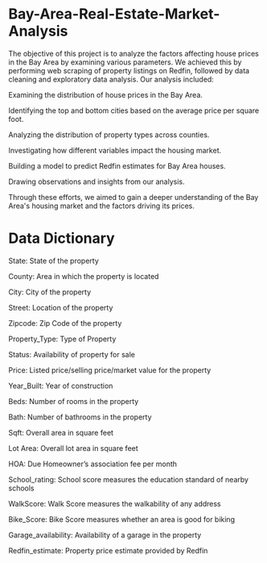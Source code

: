 # Bay-Area-Real-Estate-Market-Analysis
The objective of this project is to analyze the factors affecting house prices in the Bay Area by examining various parameters. We achieved this by performing web scraping of property listings on Redfin, followed by data cleaning and exploratory data analysis. Our analysis included:

Examining the distribution of house prices in the Bay Area.

Identifying the top and bottom cities based on the average price per square foot.

Analyzing the distribution of property types across counties.

Investigating how different variables impact the housing market.

Building a model to predict Redfin estimates for Bay Area houses.

Drawing observations and insights from our analysis.

Through these efforts, we aimed to gain a deeper understanding of the Bay Area's housing market and the factors driving its prices.

# Data Dictionary
State: State of the property

County: Area in which the property is located

City: City of the property

Street: Location of the property

Zipcode: Zip Code of the property

Property_Type: Type of Property

Status: Availability of property for sale

Price: Listed price/selling price/market value for the property

Year_Built: Year of construction

Beds: Number of rooms in the property

Bath: Number of bathrooms in the property

Sqft: Overall area in square feet

Lot Area: Overall lot area in square feet

HOA: Due Homeowner’s association fee per month

School_rating: School score measures the education standard of nearby schools

WalkScore: Walk Score measures the walkability of any address

Bike_Score: Bike Score measures whether an area is good for biking

Garage_availability: Availability of a garage in the property

Redfin_estimate: Property price estimate provided by Redfin
